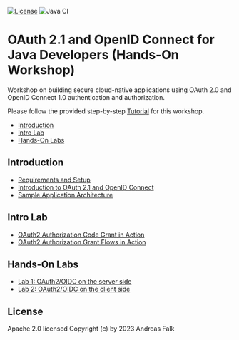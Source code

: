 [![License](https://img.shields.io/badge/License-Apache%20License%202.0-brightgreen.svg)][1]
![Java CI](https://github.com/andifalk/cloud-security-workshop/workflows/JavaCI/badge.svg)

# OAuth 2.1 and OpenID Connect for Java Developers (Hands-On Workshop)
Workshop on building secure cloud-native applications using OAuth 2.0 and OpenID Connect 1.0 authentication and authorization.

Please follow the provided step-by-step [Tutorial](https://andifalk.gitbook.io/oauth-2.1-and-openid-connect-for-java-developers) for this workshop.

* [Introduction](#introduction)
* [Intro Lab](#intro-lab)
* [Hands-On Labs](#hands-on-labs)

## Introduction

* [Requirements and Setup](setup/README.md)
* [Introduction to OAuth 2.1 and OpenID Connect](introduction/README.md)
* [Sample Application Architecture](architecture/README.md)

## Intro Lab

* [OAuth2 Authorization Code Grant in Action](auth-code-in-action/README.md)
* [OAuth2 Authorization Grant Flows in Action](oauth-grants/README.md)

## Hands-On Labs

* [Lab 1: OAuth2/OIDC on the server side](initial/product/README.md)
* [Lab 2: OAuth2/OIDC on the client side](initial/ui/README.md)

## License

Apache 2.0 licensed
Copyright (c) by 2023 Andreas Falk

[1]:http://www.apache.org/licenses/LICENSE-2.0.txt
